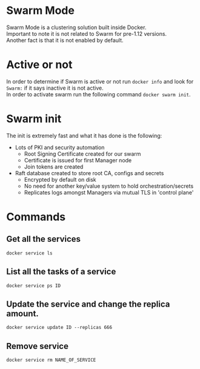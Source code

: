 # Swarm Mode

Swarm Mode is a clustering solution built inside Docker.  
Important to note it is not related to Swarm for pre-1.12 versions.  
Another fact is that it is not enabled by default.

# Active or not

In order to determine if Swarm is active or not run `docker info` and look for `Swarm:` if it says inactive it is not active.  
In order to activate swarm run the following command `docker swarm init`.

# Swarm init
The init is extremely fast and what it has done is the following:

- Lots of PKI and security automation
    - Root Signing Certificate created for our swarm
    - Certificate is issued for first Manager node
    - Join tokens are created
- Raft database created to store root CA, configs and secrets
    - Encrypted by default on disk
    - No need for another key/value system to hold orchestration/secrets
    - Replicates logs amongst Managers via mutual TLS in 'control plane'

# Commands

## Get all the services

```
docker service ls
```

## List all the tasks of a service

```
docker service ps ID
```

## Update the service and change the replica amount.
```
docker service update ID --replicas 666
```

## Remove service

```
docker service rm NAME_OF_SERVICE
```
